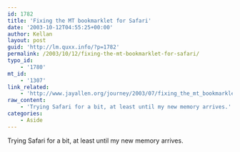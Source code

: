 ```yaml
---
id: 1782
title: 'Fixing the MT bookmarklet for Safari'
date: '2003-10-12T04:55:25+00:00'
author: Kellan
layout: post
guid: 'http://lm.quxx.info/?p=1782'
permalink: /2003/10/12/fixing-the-mt-bookmarklet-for-safari/
typo_id:
    - '1780'
mt_id:
    - '1307'
link_related:
    - 'http://www.jayallen.org/journey/2003/07/fixing_the_mt_bookmarklet_for_safari'
raw_content:
    - 'Trying Safari for a bit, at least until my new memory arrives.'
categories:
    - Aside
---
```


Trying Safari for a bit, at least until my new memory arrives.